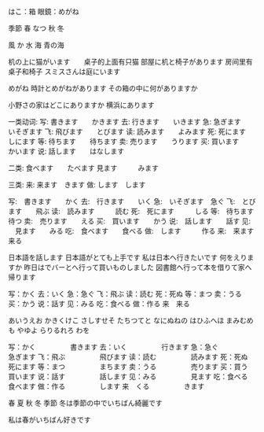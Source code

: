 はこ：箱
眼鏡：めがね

季節
春
なつ
秋
冬

風
か
水
海
青の海

机の上に猫がいます　　桌子的上面有只猫
部屋に机と椅子があります     房间里有桌子和椅子
スミスさんは庭にいます

めがね
時計とめがねがあります
その箱の中に何がありますか

小野さの家はどこにありますか
横浜にあります

一类动词:
写: 書きます　　かきます
去: 行きます　　いきます
急: 急ぎます　　いそぎます
飞: 飛びます　　とびます
读: 読みます　　よみます
死: 死にます　　しにます
等: 待ちます　　待ちます
卖: 売ります　　うります
买: 買います　　かいます
说: 話します　　はなします

二类:
食べます　　たべます
見ます　　　みます

三类:
来: 来ます　きます
做: します　します


写:　書きます　　かく
去:　行きます　　いく
急:　いそぎます　急ぐ
飞:　とびます　　飛ぶ
读:　読みます　　　読む
死:　死にます　　　しる
等:　待ちます　　　待つ
卖:　売ります　　える
买:　買います　　かう
说:　話します　　話す
见: 　見ます　　みる
吃:　食べます　　食べる
做:　します　　　作る
来:　来ます　　　来る

日本語を話します
日本語がとても上手です
私は日本へ行きたいです
何をえりますか
昨日はでバーとへ行って買いものしました
図書館へ行って本を借りて家へ帰ります


写：かく
去：いく
急：急ぐ
飞：飛ぶ
读：読む
死：死ぬ
等：まつ
卖：うる
买：かう
说：話す
见：みる
吃：食べる
做：作る
来　来る


あいうえお
かきくけこ
さしすせそ
たちつてと
なにぬねの
はひふへほ
まみむめも
やゆよ
らりるれろ
わを



写：かく　　　　　書きます
去：いく　　　　　行きます
急：急ぐ　　　　　急ぎます
飞：飛ぶ　　　　　飛びます
读：読む　　　　　読みます
死：死ぬ　　　　　死にます
等：まつ　　　　　まちます
卖：うる　　　　　売ります
买：買う　　　　　買います
说：話す　　　　　話します
见：みる　　　　　見ます
吃：食べる　　　　食べます
做：作る　　　　　します
来　くる　　　　　きます

春
夏
秋
冬
季節
冬は季節の中でいちばん綺麗です

私は春がいちばん好きです
